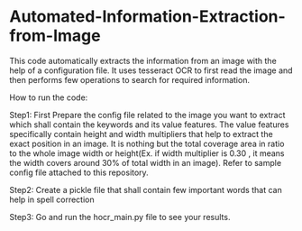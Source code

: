 # Automated-Information-Extraction-from-Image
This code automatically extracts the information from an image with the help of a configuration file. It uses tesseract OCR to first read the image and then performs few operations to search for required information.

How to run the code:

Step1: First Prepare the config file related to the image you want to extract which shall contain the keywords and its value features. The value features specifically contain height and width multipliers that help to extract the exact position in an image. It is nothing but the total coverage area in ratio to the whole image width or height(Ex. if width multiplier is 0.30 , it means the width covers around 30% of total width in an image). Refer to sample config file attached to this repository.

Step2: Create a pickle file that shall contain few important words that can help in spell correction

Step3: Go and run the hocr_main.py file to see your results.
